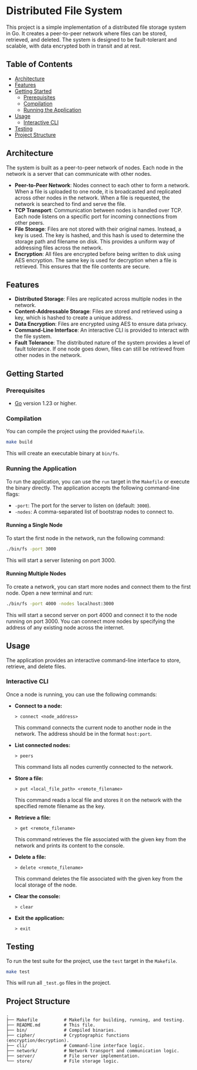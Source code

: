 # Distributed File System

This project is a simple implementation of a distributed file storage system in Go. It creates a peer-to-peer network where files can be stored, retrieved, and deleted. The system is designed to be fault-tolerant and scalable, with data encrypted both in transit and at rest.

## Table of Contents

- [Architecture](#architecture)
- [Features](#features)
- [Getting Started](#getting-started)
  - [Prerequisites](#prerequisites)
  - [Compilation](#compilation)
  - [Running the Application](#running-the-application)
- [Usage](#usage)
  - [Interactive CLI](#interactive-cli)
- [Testing](#testing)
- [Project Structure](#project-structure)

## Architecture

The system is built as a peer-to-peer network of nodes. Each node in the network is a server that can communicate with other nodes.

- **Peer-to-Peer Network**: Nodes connect to each other to form a network. When a file is uploaded to one node, it is broadcasted and replicated across other nodes in the network. When a file is requested, the network is searched to find and serve the file.
- **TCP Transport**: Communication between nodes is handled over TCP. Each node listens on a specific port for incoming connections from other peers.
- **File Storage**: Files are not stored with their original names. Instead, a key is used. The key is hashed, and this hash is used to determine the storage path and filename on disk. This provides a uniform way of addressing files across the network.
- **Encryption**: All files are encrypted before being written to disk using AES encryption. The same key is used for decryption when a file is retrieved. This ensures that the file contents are secure.

## Features

- **Distributed Storage**: Files are replicated across multiple nodes in the network.
- **Content-Addressable Storage**: Files are stored and retrieved using a key, which is hashed to create a unique address.
- **Data Encryption**: Files are encrypted using AES to ensure data privacy.
- **Command-Line Interface**: An interactive CLI is provided to interact with the file system.
- **Fault Tolerance**: The distributed nature of the system provides a level of fault tolerance. If one node goes down, files can still be retrieved from other nodes in the network.

## Getting Started

### Prerequisites

- [Go](https://golang.org/dl/) version 1.23 or higher.

### Compilation

You can compile the project using the provided `Makefile`.

```bash
make build
```

This will create an executable binary at `bin/fs`.

### Running the Application

To run the application, you can use the `run` target in the `Makefile` or execute the binary directly. The application accepts the following command-line flags:

- `-port`: The port for the server to listen on (default: `3000`).
- `-nodes`: A comma-separated list of bootstrap nodes to connect to.

#### Running a Single Node

To start the first node in the network, run the following command:

```bash
./bin/fs -port 3000
```

This will start a server listening on port 3000.

#### Running Multiple Nodes

To create a network, you can start more nodes and connect them to the first node. Open a new terminal and run:

```bash
./bin/fs -port 4000 -nodes localhost:3000
```

This will start a second server on port 4000 and connect it to the node running on port 3000. You can connect more nodes by specifying the address of any existing node across the internet.

## Usage

The application provides an interactive command-line interface to store, retrieve, and delete files.

### Interactive CLI

Once a node is running, you can use the following commands:

- **Connect to a node:**
  ```
  > connect <node_address>
  ```
  This command connects the current node to another node in the network. The address should be in the format `host:port`.

- **List connected nodes:**
  ```
  > peers
  ```
  This command lists all nodes currently connected to the network.

- **Store a file:**
  ```
  > put <local_file_path> <remote_filename>
  ```
  This command reads a local file and stores it on the network with the specified remote filename as the key.

- **Retrieve a file:**
  ```
  > get <remote_filename>
  ```
  This command retrieves the file associated with the given key from the network and prints its content to the console.

- **Delete a file:**
  ```
  > delete <remote_filename>
  ```
  This command deletes the file associated with the given key from the local storage of the node.

- **Clear the console:**
  ```
  > clear
  ```

- **Exit the application:**
  ```
  > exit
  ```

## Testing

To run the test suite for the project, use the `test` target in the `Makefile`.

```bash
make test
```

This will run all `_test.go` files in the project.

## Project Structure

```
.
├── Makefile          # Makefile for building, running, and testing.
├── README.md         # This file.
├── bin/              # Compiled binaries.
├── cipher/           # Cryptographic functions (encryption/decryption).
├── cli/              # Command-line interface logic.
├── network/          # Network transport and communication logic.
├── server/           # File server implementation.
└── store/            # File storage logic.
```
